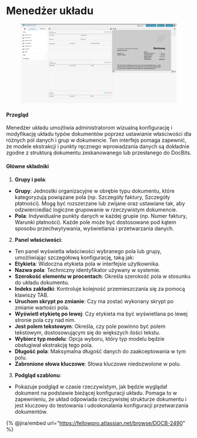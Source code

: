 # Menedżer układu

<figure><img src="../../../../.gitbook/assets/Bildschirmfoto 2024-05-08 um 08.46.24.png" alt=""><figcaption></figcaption></figure>

#### Przegląd

Menedżer układu umożliwia administratorom wizualną konfigurację i modyfikację układu typów dokumentów poprzez ustawianie właściwości dla różnych pól danych i grup w dokumencie. Ten interfejs pomaga zapewnić, że modele ekstrakcji i punkty ręcznego wprowadzania danych są dokładnie zgodne z strukturą dokumentu zeskanowanego lub przesłanego do DocBits.

#### Główne składniki

1. **Grupy i pola**:
* **Grupy**: Jednostki organizacyjne w obrębie typu dokumentu, które kategoryzują powiązane pola (np. Szczegóły faktury, Szczegóły płatności). Mogą być rozszerzane lub zwijane oraz ustawiane tak, aby odzwierciedlać logiczne grupowanie w rzeczywistym dokumencie.
* **Pola**: Indywidualne punkty danych w każdej grupie (np. Numer faktury, Warunki płatności). Każde pole może być dostosowane pod kątem sposobu przechwytywania, wyświetlania i przetwarzania danych.
2. **Panel właściwości**:
* Ten panel wyświetla właściwości wybranego pola lub grupy, umożliwiając szczegółową konfigurację, taką jak:
* **Etykieta**: Widoczna etykieta pola w interfejsie użytkownika.
* **Nazwa pola**: Techniczny identyfikator używany w systemie.
* **Szerokość elementu w procentach**: Określa szerokość pola w stosunku do układu dokumentu.
* **Indeks zakładki**: Kontroluje kolejność przemieszczania się za pomocą klawiszy TAB.
* **Uruchom skrypt po zmianie**: Czy ma zostać wykonany skrypt po zmianie wartości pola.
* **Wyświetl etykietę po lewej**: Czy etykieta ma być wyświetlana po lewej stronie pola czy nad nim.
* **Jest polem tekstowym**: Określa, czy pole powinno być polem tekstowym, dostosowującym się do większych ilości tekstu.
* **Wybierz typ modelu**: Opcja wyboru, który typ modelu będzie obsługiwał ekstrakcję tego pola.
* **Długość pola**: Maksymalna długość danych do zaakceptowania w tym polu.
* **Zabronione słowa kluczowe**: Słowa kluczowe niedozwolone w polu.
3. **Podgląd szablonu**:
* Pokazuje podgląd w czasie rzeczywistym, jak będzie wyglądał dokument na podstawie bieżącej konfiguracji układu. Pomaga to w zapewnieniu, że układ odpowiada rzeczywistej strukturze dokumentu i jest kluczowy do testowania i udoskonalania konfiguracji przetwarzania dokumentów.

{% @jira/embed url="https://fellowpro.atlassian.net/browse/DOCB-2490" %}
